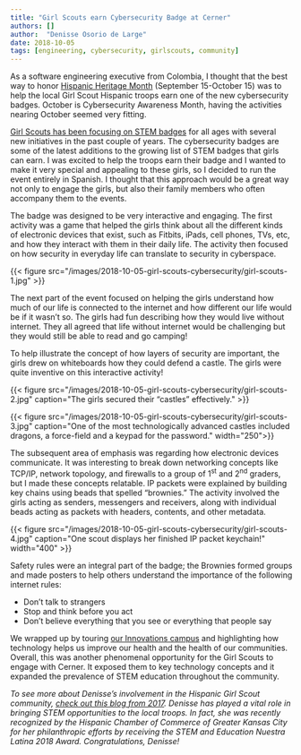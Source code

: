 ```yaml
---
title: "Girl Scouts earn Cybersecurity Badge at Cerner"
authors: []
author:  "Denisse Osorio de Large"
date: 2018-10-05
tags: [engineering, cybersecurity, girlscouts, community]
---
```


As a software engineering executive from Colombia, I thought that the best way to honor [Hispanic Heritage Month](https://www.hispanicheritagemonth.gov) (September 15-October 15) was to help the local Girl Scout Hispanic troops earn one of the new cybersecurity badges. October is Cybersecurity Awareness Month, having the activities nearing October seemed very fitting.

[Girl Scouts has been focusing on STEM badges](https://www.girlscouts.org/en/about-girl-scouts/girl-scouts-and-stem.html) for all ages with several new initiatives in the past couple of years. The cybersecurity badges are some of the latest additions to the growing list of STEM badges that girls can earn. I was excited to help the troops earn their badge and I wanted to make it very special and appealing to these girls, so I decided to run the event entirely in Spanish. I thought that this approach would be a great way not only to engage the girls, but also their family members who often accompany them to the events.

The badge was designed to be very interactive and engaging. The first activity was a game that helped the girls think about all the different kinds of electronic devices that exist, such as Fitbits, iPads, cell phones, TVs, etc, and how they interact with them in their daily life. The activity then focused on how security in everyday life can translate to security in cyberspace.

{{< figure src="/images/2018-10-05-girl-scouts-cybersecurity/girl-scouts-1.jpg" >}}

The next part of the event focused on helping the girls understand how much of our life is connected to the internet and how different our life would be if it wasn’t so. The girls had fun describing how they would live without internet. They all agreed that life without internet would be challenging but they would still be able to read and go camping!

To help illustrate the concept of how layers of security are important, the girls drew on whiteboards how they could defend a castle. The girls were quite inventive on this interactive activity!

{{< figure src="/images/2018-10-05-girl-scouts-cybersecurity/girl-scouts-2.jpg" caption="The girls secured their “castles” effectively." >}}
<!-- TODO: Center or find a better way to display this little image side by side -->
{{< figure src="/images/2018-10-05-girl-scouts-cybersecurity/girl-scouts-3.jpg" caption="One of the most technologically advanced castles included dragons, a force-field and a keypad for the password." width="250">}}

The subsequent area of emphasis was regarding how electronic devices communicate. It was interesting to break down networking concepts like TCP/IP, network topology, and firewalls to a group of 1<sup>st</sup> and 2<sup>nd</sup> graders, but I made these concepts relatable. IP packets were explained by building key chains using beads that spelled “brownies.” The activity involved the girls acting as senders, messengers and receivers, along with individual beads acting as packets with headers, contents, and other metadata.

<!-- TODO Center this -->
{{< figure src="/images/2018-10-05-girl-scouts-cybersecurity/girl-scouts-4.jpg" caption="One scout displays her finished IP packet keychain!" width="400" >}}

Safety rules were an integral part of the badge; the Brownies formed groups and made posters to help others understand the importance of the following internet rules:

* Don’t talk to strangers
* Stop and think before you act
* Don’t believe everything that you see or everything that people say

We wrapped up by touring [our Innovations campus](https://engineering.cerner.com/blog/one-year-calling-innovations-home) and highlighting how technology helps us improve our health and the health of our communities. Overall, this was another phenomenal opportunity for the Girl Scouts to engage with Cerner. It exposed them to  key technology concepts and it expanded the prevalence of STEM education throughout the community.

_To see more about Denisse’s involvement in the Hispanic Girl Scout community, [check out this blog from 2017](https://engineering.cerner.com/blog/influencing-the-young-spanish-seaking-female-generation). Denisse has played a vital role in bringing STEM opportunities to the local troops. In fact, she was recently recognized by the Hispanic Chamber of Commerce of Greater Kansas City for her philanthropic efforts by receiving the STEM and Education Nuestra Latina 2018 Award. Congratulations, Denisse!_
